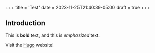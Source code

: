 +++
title = 'Test'
date = 2023-11-25T21:40:39-05:00
draft = true
+++


## Introduction

This is **bold** text, and this is *emphasized* text.

Visit the [Hugo](https://gohugo.io) website!